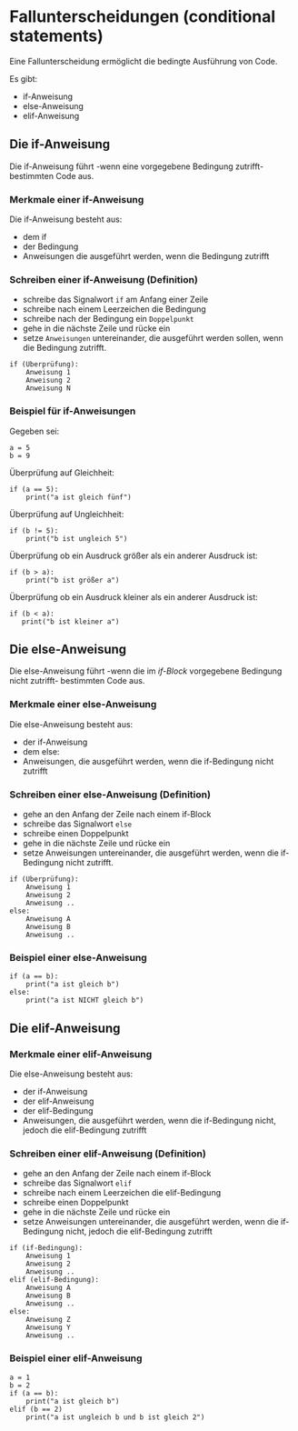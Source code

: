 # Fallunterscheidungen (conditional statements)

Eine Fallunterscheidung ermöglicht die bedingte Ausführung von Code.

Es gibt:

- if-Anweisung
- else-Anweisung
- elif-Anweisung

## Die if-Anweisung

Die if-Anweisung führt
-wenn eine vorgegebene Bedingung zutrifft-
bestimmten Code aus.

### Merkmale einer if-Anweisung

Die if-Anweisung besteht aus:

- dem if
- der Bedingung
- Anweisungen die ausgeführt werden, wenn die Bedingung zutrifft

### Schreiben einer if-Anweisung (Definition)

- schreibe das Signalwort `if` am Anfang einer Zeile
- schreibe nach einem Leerzeichen die Bedingung
- schreibe nach der Bedingung ein `Doppelpunkt`
- gehe in die nächste Zeile und rücke ein
- setze `Anweisungen` untereinander, die ausgeführt werden sollen, wenn die Bedingung zutrifft.

```
if (Überprüfung):
    Anweisung 1
    Anweisung 2
    Anweisung N
```

### Beispiel für if-Anweisungen

Gegeben sei:

```
a = 5
b = 9
```

Überprüfung auf Gleichheit:

```
if (a == 5):
    print("a ist gleich fünf")
```

Überprüfung auf Ungleichheit:

```
if (b != 5):
    print("b ist ungleich 5")
```

Überprüfung ob ein Ausdruck größer als ein anderer Ausdruck ist:

```
if (b > a):
    print("b ist größer a")
```

Überprüfung ob ein Ausdruck kleiner als ein anderer Ausdruck ist:

```
if (b < a):
   print("b ist kleiner a")
```

## Die else-Anweisung

Die else-Anweisung führt
-wenn die im _if-Block_ vorgegebene Bedingung nicht zutrifft-
bestimmten Code aus.

### Merkmale einer else-Anweisung

Die else-Anweisung besteht aus:

- der if-Anweisung
- dem else:
- Anweisungen, die ausgeführt werden, wenn die if-Bedingung nicht zutrifft

### Schreiben einer else-Anweisung (Definition)

- gehe an den Anfang der Zeile nach einem if-Block
- schreibe das Signalwort `else`
- schreibe einen Doppelpunkt
- gehe in die nächste Zeile und rücke ein
- setze Anweisungen untereinander, die ausgeführt werden, wenn die if-Bedingung nicht zutrifft.

```
if (Überprüfung):
    Anweisung 1
    Anweisung 2
    Anweisung ..
else:
    Anweisung A
    Anweisung B
    Anweisung ..
```

### Beispiel einer else-Anweisung

```
if (a == b):
    print("a ist gleich b")
else:
    print("a ist NICHT gleich b")
```

## Die elif-Anweisung

### Merkmale einer elif-Anweisung

Die else-Anweisung besteht aus:

- der if-Anweisung
- der elif-Anweisung
- der elif-Bedingung
- Anweisungen, die ausgeführt werden, wenn die if-Bedingung nicht, jedoch die elif-Bedingung zutrifft

### Schreiben einer elif-Anweisung (Definition)

- gehe an den Anfang der Zeile nach einem if-Block
- schreibe das Signalwort `elif`
- schreibe nach einem Leerzeichen die elif-Bedingung
- schreibe einen Doppelpunkt
- gehe in die nächste Zeile und rücke ein
- setze Anweisungen untereinander, die ausgeführt werden, wenn die if-Bedingung nicht, jedoch die elif-Bedingung zutrifft

```
if (if-Bedingung):
    Anweisung 1
    Anweisung 2
    Anweisung ..
elif (elif-Bedingung):
    Anweisung A
    Anweisung B
    Anweisung ..
else:
    Anweisung Z
    Anweisung Y
    Anweisung ..
```

### Beispiel einer elif-Anweisung

```
a = 1
b = 2
if (a == b):
    print("a ist gleich b")
elif (b == 2)
    print("a ist ungleich b und b ist gleich 2")
```
